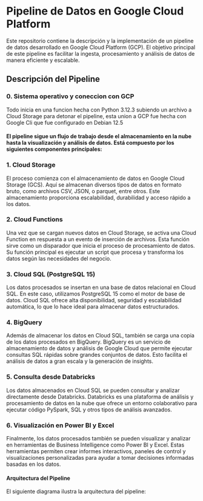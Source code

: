 # Pipeline de Datos en Google Cloud Platform

Este repositorio contiene la descripción y la implementación de un pipeline de datos desarrollado en Google Cloud Platform (GCP). El objetivo principal de este pipeline es facilitar la ingesta, procesamiento y análisis de datos de manera eficiente y escalable.

## Descripción del Pipeline

### 0. Sistema operativo y coneccion con GCP
Todo inicia en una funcion hecha con Python 3.12.3 subiendo un archivo a Cloud Storage para detonar el pipeline, esta union a GCP fue hecha con Google Cli que fue configurado en Debian 12.5


#### El pipeline sigue un flujo de trabajo desde el almacenamiento en la nube hasta la visualización y análisis de datos. Está compuesto por los siguientes componentes principales:
### 1. Cloud Storage

El proceso comienza con el almacenamiento de datos en Google Cloud Storage (GCS). Aquí se almacenan diversos tipos de datos en formato bruto, como archivos CSV, JSON, o parquet, entre otros. Este almacenamiento proporciona escalabilidad, durabilidad y acceso rápido a los datos.
### 2. Cloud Functions

Una vez que se cargan nuevos datos en Cloud Storage, se activa una Cloud Function en respuesta a un evento de inserción de archivos. Esta función sirve como un disparador que inicia el proceso de procesamiento de datos. Su función principal es ejecutar un script que procesa y transforma los datos según las necesidades del negocio.
### 3. Cloud SQL (PostgreSQL 15)

Los datos procesados se insertan en una base de datos relacional en Cloud SQL. En este caso, utilizamos PostgreSQL 15 como el motor de base de datos. Cloud SQL ofrece alta disponibilidad, seguridad y escalabilidad automática, lo que lo hace ideal para almacenar datos estructurados.
### 4. BigQuery

Además de almacenar los datos en Cloud SQL, también se carga una copia de los datos procesados en BigQuery. BigQuery es un servicio de almacenamiento de datos y análisis de Google Cloud que permite ejecutar consultas SQL rápidas sobre grandes conjuntos de datos. Esto facilita el análisis de datos a gran escala y la generación de insights.
### 5. Consulta desde Databricks

Los datos almacenados en Cloud SQL se pueden consultar y analizar directamente desde Databricks. Databricks es una plataforma de análisis y procesamiento de datos en la nube que ofrece un entorno colaborativo para ejecutar código PySpark, SQL y otros tipos de análisis avanzados.
### 6. Visualización en Power BI y Excel

Finalmente, los datos procesados también se pueden visualizar y analizar en herramientas de Business Intelligence como Power BI y Excel. Estas herramientas permiten crear informes interactivos, paneles de control y visualizaciones personalizadas para ayudar a tomar decisiones informadas basadas en los datos.

#### Arquitectura del Pipeline

El siguiente diagrama ilustra la arquitectura del pipeline:
